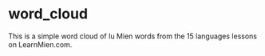 # word_cloud

This is a simple word cloud of Iu Mien words from the 15 languages lessons on LearnMien.com.
